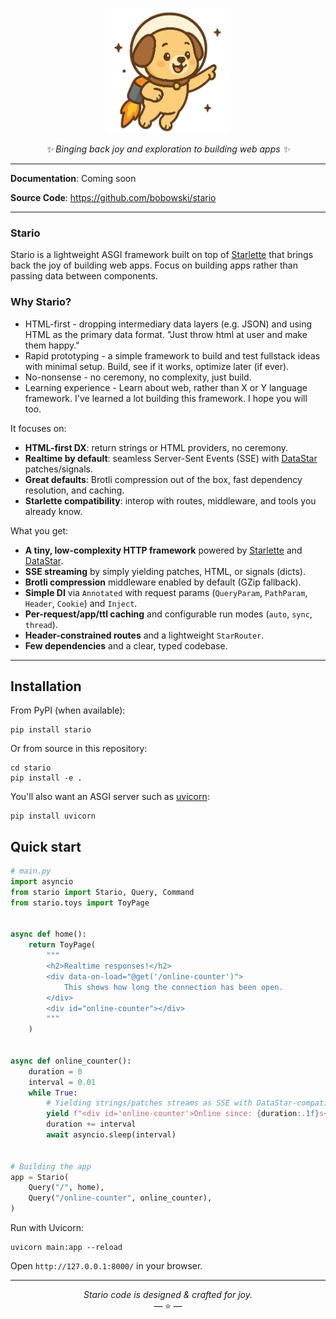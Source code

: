 <p align="center">
  <picture>
    <img alt="stario-logo" src="https://raw.githubusercontent.com/bobowski/stario/main/docs/img/stario.png" style="height: 200px; width: auto;">
  </picture>
</p>

<p align="center">
  <em>✨ Binging back joy and exploration to building web apps ✨</em>
</p>

---

**Documentation**: Coming soon

**Source Code**: <a href="https://github.com/bobowski/stario/tree/main/stario" target="_blank">https://github.com/bobowski/stario</a>

---

### Stario

Stario is a lightweight ASGI framework built on top of [Starlette](https://www.starlette.io/)
that brings back the joy of building web apps.
Focus on building apps rather than passing data between components.

### Why Stario?

- HTML-first - dropping intermediary data layers (e.g. JSON) and using HTML as the primary data format. "Just throw html at user and make them happy."
- Rapid prototyping - a simple framework to build and test fullstack ideas with minimal setup. Build, see if it works, optimize later (if ever).
- No-nonsense - no ceremony, no complexity, just build.
- Learning experience - Learn about web, rather than X or Y language framework. I've learned a lot building this framework. I hope you will too.

It focuses on:

- **HTML-first DX**: return strings or HTML providers, no ceremony.
- **Realtime by default**: seamless Server-Sent Events (SSE) with [DataStar](https://data-star.dev/) patches/signals.
- **Great defaults**: Brotli compression out of the box, fast dependency resolution, and caching.
- **Starlette compatibility**: interop with routes, middleware, and tools you already know.

What you get:

- **A tiny, low-complexity HTTP framework** powered by [Starlette](https://www.starlette.io/) and [DataStar](https://data-star.dev/).
- **SSE streaming** by simply yielding patches, HTML, or signals (dicts).
- **Brotli compression** middleware enabled by default (GZip fallback).
- **Simple DI** via `Annotated` with request params (`QueryParam`, `PathParam`, `Header`, `Cookie`) and `Inject`.
- **Per-request/app/ttl caching** and configurable run modes (`auto`, `sync`, `thread`).
- **Header-constrained routes** and a lightweight `StarRouter`.
- **Few dependencies** and a clear, typed codebase.

---

## Installation

From PyPI (when available):

```shell
pip install stario
```

Or from source in this repository:

```shell
cd stario
pip install -e .
```

You'll also want an ASGI server such as [uvicorn](https://www.uvicorn.org/):

```shell
pip install uvicorn
```

## Quick start

```python
# main.py
import asyncio
from stario import Stario, Query, Command
from stario.toys import ToyPage


async def home():
    return ToyPage(
        """
        <h2>Realtime responses!</h2>
        <div data-on-load="@get('/online-counter')">
            This shows how long the connection has been open.
        </div>
        <div id="online-counter"></div>
        """
    )


async def online_counter():
    duration = 0
    interval = 0.01
    while True:
        # Yielding strings/patches streams as SSE with DataStar-compatible events
        yield f"<div id='online-counter'>Online since: {duration:.1f}s</div>"
        duration += interval
        await asyncio.sleep(interval)


# Building the app
app = Stario(
    Query("/", home),
    Query("/online-counter", online_counter),
)
```

Run with Uvicorn:

```shell
uvicorn main:app --reload
```

Open `http://127.0.0.1:8000/` in your browser.

---

<p align="center"><i>Stario code is designed & crafted for joy.</i><br/>&mdash; ⭐️ &mdash;</p>
